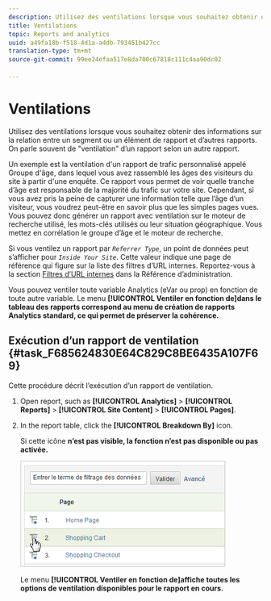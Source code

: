 ```yaml
---
description: Utilisez des ventilations lorsque vous souhaitez obtenir des informations sur la relation entre un segment ou un élément de rapport et d’autres rapports. On parle souvent de "ventilation" d’un rapport selon un autre rapport.
title: Ventilations
topic: Reports and analytics
uuid: a49fa18b-f518-4d1a-a4db-793451b427cc
translation-type: tm+mt
source-git-commit: 99ee24efaa517e8da700c67818c111c4aa90dc02

---
```



# Ventilations

Utilisez des ventilations lorsque vous souhaitez obtenir des informations sur la relation entre un segment ou un élément de rapport et d’autres rapports. On parle souvent de "ventilation" d’un rapport selon un autre rapport.

Un exemple est la ventilation d'un rapport de trafic personnalisé appelé Groupe d'âge, dans lequel vous avez rassemblé les âges des visiteurs du site à partir d'une enquête. Ce rapport vous permet de voir quelle tranche d’âge est responsable de la majorité du trafic sur votre site. Cependant, si vous avez pris la peine de capturer une information telle que l’âge d’un visiteur, vous voudrez peut-être en savoir plus que les simples pages vues. Vous pouvez donc générer un rapport avec ventilation sur le moteur de recherche utilisé, les mots-clés utilisés ou leur situation géographique. Vous mettez en corrélation le groupe d’âge et le moteur de recherche.

Si vous ventilez un rapport par *`Referrer Type`*, un point de données peut s’afficher pour *`Inside Your Site`*. Cette valeur indique une page de référence qui figure sur la liste des filtres d’URL internes. Reportez-vous à la section [Filtres d’URL internes](https://marketing.adobe.com/resources/help/en_US/reference/internal_URL_filter.html) dans la Référence d’administration.

Vous pouvez ventiler toute variable Analytics (eVar ou prop) en fonction de toute autre variable. Le menu **[!UICONTROL Ventiler en fonction de]dans le tableau des rapports correspond au menu de création de rapports Analytics standard, ce qui permet de préserver la cohérence.**

## Exécution d’un rapport de ventilation {#task_F685624830E64C829C8BE6435A107F69}

Cette procédure décrit l’exécution d’un rapport de ventilation.

<!-- 

t_reports_breakdown.xml

 -->

1. Open report, such as **[!UICONTROL Analytics]** &gt; **[!UICONTROL Reports]** &gt; **[!UICONTROL Site Content]** &gt; **[!UICONTROL Pages]**.
1. In the report table, click the **[!UICONTROL Breakdown By]** icon.

   Si cette icône **n’est pas visible, la fonction n’est pas disponible ou pas activée.**

   ![](assets/breakdown.png)

   Le menu **[!UICONTROL Ventiler en fonction de]affiche toutes les options de ventilation disponibles pour le rapport en cours.**
